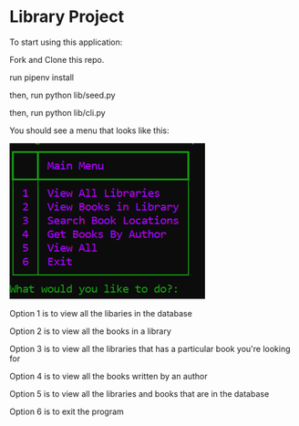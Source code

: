 # Library Project

To start using this application:

Fork and Clone this repo.

run pipenv install

then, run python lib/seed.py

then, run python lib/cli.py

You should see a menu that looks like this:

![alt text](./media/library%20main%20menu.png "Main Menu")


Option 1 is to view all the libaries in the database

Option 2 is to view all the books in a library

Option 3 is to view all the libraries that has a particular book you're looking for

Option 4 is to view all the books written by an author

Option 5 is to view all the libraries and books that are in the database

Option 6 is to exit the program

